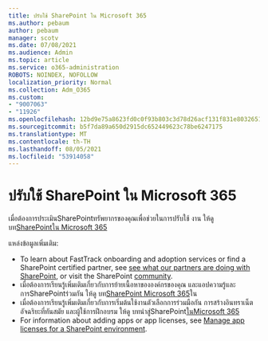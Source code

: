 ```yaml
---
title: ปรับใช้ SharePoint ใน Microsoft 365
ms.author: pebaum
author: pebaum
manager: scotv
ms.date: 07/08/2021
ms.audience: Admin
ms.topic: article
ms.service: o365-administration
ROBOTS: NOINDEX, NOFOLLOW
localization_priority: Normal
ms.collection: Adm_O365
ms.custom:
- "9007063"
- "11926"
ms.openlocfilehash: 12bd9e75a8623fd0c0f93b803c3d78d26acf131f831e8032651461fe80914c57
ms.sourcegitcommit: b5f7da89a650d2915dc652449623c78be6247175
ms.translationtype: MT
ms.contentlocale: th-TH
ms.lasthandoff: 08/05/2021
ms.locfileid: "53914058"
---
```

# <a name="deploy-sharepoint-in-microsoft-365"></a>ปรับใช้ SharePoint ใน Microsoft 365

เมื่อต้องการประเมินSharePointทรัพยากรของคุณเพื่อช่วยในการปรับใช้ งาน ให้ดู บท[SharePointใน Microsoft 365](/sharepoint/introduction) 

แหล่งข้อมูลเพิ่มเติม: 

- To learn about FastTrack onboarding and adoption services or find a SharePoint certified partner, see [see what our partners are doing with SharePoint](/microsoft-365/sharepoint/sharepoint-partners-sharepoint-support), or visit the SharePoint [community](https://techcommunity.microsoft.com/t5/sharepoint/ct-p/SharePoint). 
- เมื่อต้องการเรียนรู้เพิ่มเติมเกี่ยวกับการย้ายเนื้อหาขององค์กรของคุณ และแอปความรู้และการSharePointร่วมกัน ให้ดู บท[SharePoint Microsoft 365](/sharepoint/introduction#migration)ใน 
- เมื่อต้องการเรียนรู้เพิ่มเติมเกี่ยวกับการเริ่มต้นใช้งานตัวเลือกการร่วมมือกัน การสร้างอินทราเน็ตอัจฉริยะที่ทันสมัย และผู้ใช้การฝึกอบรม ให้ดู บทนําสู่SharePoint[ในMicrosoft 365](/sharepoint/introduction#collaboration) 
- For information about adding apps or app licenses, see [Manage app licenses for a SharePoint environment](/sharepoint/manage-app-licenses). 


